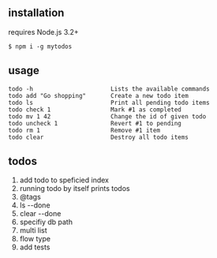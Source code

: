 ## installation
requires Node.js 3.2+ 
```
$ npm i -g mytodos
```

## usage
```
todo -h                      Lists the available commands
todo add "Go shopping"       Create a new todo item
todo ls                      Print all pending todo items
todo check 1                 Mark #1 as completed
todo mv 1 42                 Change the id of given todo
todo uncheck 1               Revert #1 to pending
todo rm 1                    Remove #1 item
todo clear                   Destroy all todo items
```

## todos
1. add todo to speficied index
2. running todo by itself prints todos
3. @tags
4. ls --done
5. clear --done
6. specifiy db path
7. multi list
8. flow type
9. add tests